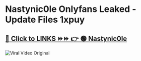 
 # Nastynic0le Onlyfans Leaked - Update Files 1xpuy

## <h2><a href="https://clipsfans.com/Nastynic0le&ref=git">🔗 Click to LINKS ⏩⏩ 👉 🟢 Nastynic0le </a></h2>

<a href="https://clipsfans.com/Nastynic0le&ref=git" rel="nofollow" data-target="animated-image.originalLink"><img src="https://i.ibb.co.com/xMMVF88/686577567.gif" alt="Viral Video Original" style="max-width: 100%; display: inline-block;" data-target="animated-image.originalImage"></a>

